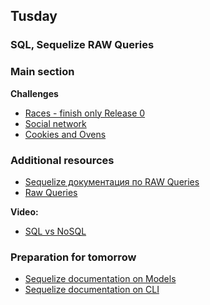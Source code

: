 ## Tusday


### SQL, Sequelize RAW Queries
### Main section

**Challenges**
- [Races - finish only Release 0](../../../../p1-sql-sequelize-races/tree/master-eng)
- [Social network](../../../../p1-sql-core-social/tree/master-eng)
- [Cookies and Ovens](../../../../p1-sql-sequelize-cookies/tree/master-eng)


### Additional resources

- [Sequelize документация по RAW Queries](https://sequelize.org/master/manual/raw-queries.html)
- [Raw Queries](https://runebook.dev/ru/docs/sequelize/manual/raw-queries)


**Video:**
- [SQL vs NoSQL](https://www.youtube.com/watch?v=ZS_kXvOeQ5Y&t=770s)


### Preparation for tomorrow

- [Sequelize documentation on Models](https://sequelize.org/master/manual/model-basics.html)
- [Sequelize documentation on CLI](https://sequelize.org/master/manual/migrations.html)

